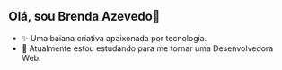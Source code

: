 <h2> Olá, sou Brenda Azevedo👋</h2>

- ✨ Uma baiana criativa apaixonada por tecnologia.
- 🌱 Atualmente estou estudando para me tornar uma Desenvolvedora Web.


<!---
brendaazevedo/brendaazevedo is a ✨ special ✨ repository because its `README.md` (this file) appears on your GitHub profile.
You can click the Preview link to take a look at your changes.
--->
